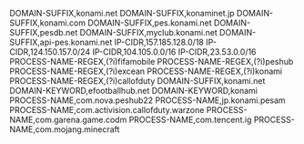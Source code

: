 
DOMAIN-SUFFIX,konami.net
DOMAIN-SUFFIX,konaminet.jp
DOMAIN-SUFFIX,konami.com
DOMAIN-SUFFIX,pes.konami.net
DOMAIN-SUFFIX,pesdb.net
DOMAIN-SUFFIX,myclub.konami.net
DOMAIN-SUFFIX,api-pes.konami.net
IP-CIDR,157.185.128.0/18
IP-CIDR,124.150.157.0/24
IP-CIDR,104.105.0.0/16
IP-CIDR,23.53.0.0/16
PROCESS-NAME-REGEX,(?i)fifamobile
PROCESS-NAME-REGEX,(?i)peshub
PROCESS-NAME-REGEX,(?i)excean
PROCESS-NAME-REGEX,(?i)konami
PROCESS-NAME-REGEX,(?i)callofduty
DOMAIN-SUFFIX,konami.net
DOMAIN-KEYWORD,efootballhub.net
DOMAIN-KEYWORD,konami
PROCESS-NAME,com.nova.peshub22
PROCESS-NAME,jp.konami.pesam
PROCESS-NAME,com.activision.callofduty.warzone
PROCESS-NAME,com.garena.game.codm
PROCESS-NAME,com.tencent.ig
PROCESS-NAME,com.mojang.minecraft

